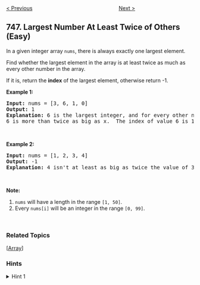 <!--|This file generated by command(leetcode description); DO NOT EDIT.    |-->
<!--+----------------------------------------------------------------------+-->
<!--|@author    Openset <openset.wang@gmail.com>                           |-->
<!--|@link      https://github.com/openset                                 |-->
<!--|@home      https://github.com/openset/leetcode                        |-->
<!--+----------------------------------------------------------------------+-->

[< Previous](https://github.com/openset/leetcode/tree/master/problems/min-cost-climbing-stairs "Min Cost Climbing Stairs")
　　　　　　　　　　　　　　　　
[Next >](https://github.com/openset/leetcode/tree/master/problems/shortest-completing-word "Shortest Completing Word")

## 747. Largest Number At Least Twice of Others (Easy)

<p>In a given integer array <code>nums</code>, there is always exactly one largest element.</p>

<p>Find whether the largest element in the array is at least twice as much as every other number in the array.</p>

<p>If it is, return the <strong>index</strong> of the largest element, otherwise return -1.</p>

<p><strong>Example 1:</strong></p>

<pre>
<strong>Input:</strong> nums = [3, 6, 1, 0]
<strong>Output:</strong> 1
<strong>Explanation:</strong> 6 is the largest integer, and for every other number in the array x,
6 is more than twice as big as x.  The index of value 6 is 1, so we return 1.
</pre>

<p>&nbsp;</p>

<p><strong>Example 2:</strong></p>

<pre>
<strong>Input:</strong> nums = [1, 2, 3, 4]
<strong>Output:</strong> -1
<strong>Explanation:</strong> 4 isn&#39;t at least as big as twice the value of 3, so we return -1.
</pre>

<p>&nbsp;</p>

<p><strong>Note:</strong></p>

<ol>
	<li><code>nums</code> will have a length in the range <code>[1, 50]</code>.</li>
	<li>Every <code>nums[i]</code> will be an integer in the range <code>[0, 99]</code>.</li>
</ol>

<p>&nbsp;</p>

### Related Topics
  [[Array](https://github.com/openset/leetcode/tree/master/tag/array/README.md)]

### Hints
<details>
<summary>Hint 1</summary>
Scan through the array to find the unique largest element `m`, keeping track of it's index `maxIndex`.

Scan through the array again.  If we find some `x != m` with `m < 2*x`, we should return `-1`.

Otherwise, we should return `maxIndex`.
</details>
